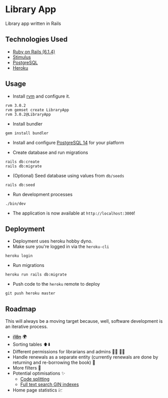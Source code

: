 # Library App

Library app written in Rails

## Technologies Used

- [Ruby on Rails (6.1.4)](https://guides.rubyonrails.org/v6.1.4/) 
- [Stimulus](https://stimulus.hotwired.dev/handbook/introduction)
- [PostgreSQL](https://www.postgresql.org/docs/14/index.html)
- [Heroku](https://devcenter.heroku.com/articles/getting-started-with-rails6)

## Usage

- Install [rvm](https://rvm.io) and configure it.
```shell
rvm 3.0.2
rvm gemset create LibraryApp
rvm 3.0.2@LibraryApp
```

- Install bundler
```shell
gem install bundler
```

- Install and configure [PostgreSQL 14](https://www.postgresql.org/download/) for your platform

- Create database and run migrations
```shell
rails db:create
rails db:migrate
```

- (Optional) Seed database using values from `db/seeds`
```shell
rails db:seed
```

- Run development processes
```shell
./bin/dev
```

- The application is now available at `http://localhost:3000`!

## Deployment

- Deployment uses heroku hobby dyno.
- Make sure you're logged in via the `heroku-cli`
```shell
heroku login
```
- Run migrations
```shell
heroku run rails db:migrate
```
- Push code to the `heroku` remote to deploy
```shell
git push heroku master
```

## Roadmap

This will always be a moving target because, well, software development is an iterative process.

- [~~i18n~~](https://guides.rubyonrails.org/i18n.html) :earth_africa:
- Sorting tables :arrow_up::arrow_down:
- Different permissions for librarians and admins :man_technologist: :woman_technologist: 
- Handle renewals as a separate entity (currently renewals are done by returning and re-borrowing the book) :repeat_one:
- More filters :pencil:
- Potential optimisations :sparkles:
    - [Code splitting](https://webpack.js.org/guides/code-splitting/)
    - [Full text search GIN indexes](https://thoughtbot.com/blog/optimizing-full-text-search-with-postgres-tsvector-columns-and-triggers)
- Home page statistics :chart:
